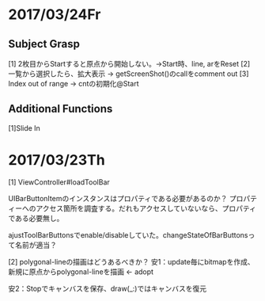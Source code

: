 
# 2017/03/24Fr
Subject Grasp
---
[1] 2枚目からStartすると原点から開始しない。->Start時、line, arをReset
[2] 一覧から選択したら、拡大表示 -> getScreenShot()のcallをcomment out
[3] Index out of range -> cntの初期化@Start

Additional Functions
---
[1]Slide In

# 2017/03/23Th
[1] ViewController#loadToolBar
 
UIBarButtonItemのインスタンスはプロパティである必要があるのか？
プロパティーへのアクセス箇所を調査する。だれもアクセスしていないなら、プロパティである必要無し。

ajustToolBarButtonsでenable/disableしていた。changeStateOfBarButtonsって名前が適当？

[2] polygonal-lineの描画はどうあるべきか？
安1：update毎にbitmapを作成、新規に原点からpolygonal-lineを描画 <- adopt

安2：Stopでキャンバスを保存、draw(_:)ではキャンバスを復元
